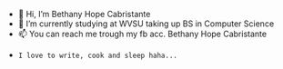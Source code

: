 - 👋 Hi, I’m Bethany Hope Cabristante
- 🌱 I’m currently studying at WVSU taking up BS in Computer Science
- 📫 You can reach me trough my fb acc. Bethany Hope Cabristante
-     I love to write, cook and sleep haha...

<!---
bethanyhopec/bethanyhopec is a ✨ special ✨ repository because its `README.md` (this file) appears on your GitHub profile.
You can click the Preview link to take a look at your changes.
--->
